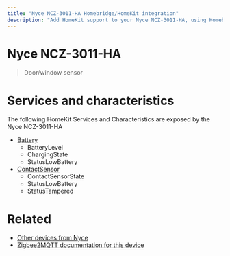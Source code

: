 ```yaml
---
title: "Nyce NCZ-3011-HA Homebridge/HomeKit integration"
description: "Add HomeKit support to your Nyce NCZ-3011-HA, using Homebridge, Zigbee2MQTT and homebridge-z2m."
---
```

<!---
This file has been GENERATED using src/docgen/docgen.ts
DO NOT EDIT THIS FILE MANUALLY!
-->
# Nyce NCZ-3011-HA
> Door/window sensor


# Services and characteristics
The following HomeKit Services and Characteristics are exposed by
the Nyce NCZ-3011-HA

* [Battery](../../battery.md)
  * BatteryLevel
  * ChargingState
  * StatusLowBattery
* [ContactSensor](../../sensors.md)
  * ContactSensorState
  * StatusLowBattery
  * StatusTampered


# Related
* [Other devices from Nyce](../index.md#nyce)
* [Zigbee2MQTT documentation for this device](https://www.zigbee2mqtt.io/devices/NCZ-3011-HA.html)